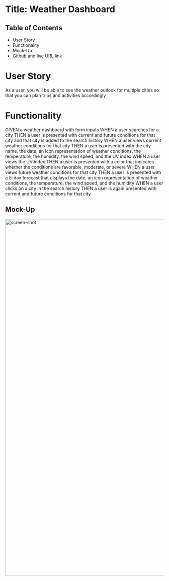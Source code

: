 # Title: Weather Dashboard

## Table of Contents

* User Story
* Functionality
* Mock-Up
* Github and live URL link

# User Story
As a user, you will be able to see the weather outlook for multiple cities so that you can plan trips and activities accordingly

# Functionality
GIVEN a weather dashboard with form inputs
WHEN a user searches for a city
THEN a user is presented with current and future conditions for that city and that city is added to the search history
WHEN a user views current weather conditions for that city
THEN a user is presented with the city name, the date, an icon representation of weather conditions, the temperature, the humidity, the wind speed, and the UV index
WHEN a user views the UV index
THEN a user is presented with a color that indicates whether the conditions are favorable, moderate, or severe
WHEN a user views future weather conditions for that city
THEN a user is presented with a 5-day forecast that displays the date, an icon representation of weather conditions, the temperature, the wind speed, and the humidity
WHEN a user clicks on a city in the search history
THEN a user is again presented with current and future conditions for that city

## Mock-Up

<img width= "1136" alt="screen-shot" src="https://user-images.githubusercontent.com/58919468/133478890-c8083677-2d1f-49a0-8cc3-6c1361e02695.png">